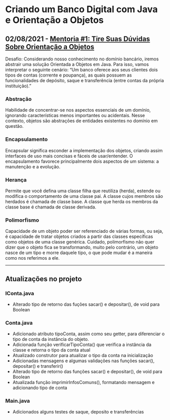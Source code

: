 # Criando um Banco Digital com Java e Orientação a Objetos

## 02/08/2021 - [Mentoria #1: Tire Suas Dúvidas Sobre Orientação a Objetos](https://www.youtube.com/watch?v=YS6ouOhkyNI)

Desafio: Considerando nosso conhecimento no domínio bancário, iremos abstrair uma solução Orientada a Objetos em Java. Para isso, vamos interpretar o seguinte cenário:
“Um banco oferece aos seus clientes dois tipos de contas (corrente e poupança), as quais possuem as funcionalidades de depósito, saque e transferência (entre contas da própria instituição).”

### Abstração
Habilidade de concentrar-se nos aspectos essenciais de um domínio, ignorando características menos importantes ou acidentais. Nesse contexto, objetos são abstrações de entidades existentes no domínio em questão.

### Encapsulamento
Encapsular significa esconder a implementação dos objetos, criando assim interfaces de uso mais concisas e fáceis de usar/entender. O encapsulamento favorece principalmente dois aspectos de um sistema: a manutenção e a evolução.

### Herança
Permite que você defina uma classe filha que reutiliza (herda), estende ou modifica o comportamento de uma classe pai. A classe cujos membros são herdados é chamada de classe base. A classe que herda os membros da classe base é chamada de classe derivada.

### Polimorfismo
Capacidade de um objeto poder ser referenciado de várias formas, ou seja, é capacidade de tratar objetos criados a partir das classes específicas como objetos de uma classe genérica. Cuidado, polimorfismo não quer dizer que o objeto fica se transformando, muito pelo contrário, um objeto nasce de um tipo e morre daquele tipo, o que pode mudar é a maneira como nos referimos a ele.

---

## Atualizações no projeto

### IConta.java
- Alterado tipo de retorno das fuções sacar() e depositar(), de void para Boolean

### Conta.java
- Adicionado atributo tipoConta, assim como seu getter, para diferenciar o tipo de conta da instância do objeto.
- Adicionada função verificarTipoConta() que verifica a instância da classe e retorna o tipo da conta atual
- Atualizado construtor para atualizar o tipo da conta na inicialização
- Adicionadas mensagens e algumas validações nas funções sacar(), depositar() e transferir()
- Alterado tipo de retorno das funções sacar() e depositar(), de void para Boolean
- Atualizada função imprimirInfosComuns(), formatando mensagem e adicionando tipo de conta

### Main.java
- Adicionados alguns testes de saque, deposito e transferências
